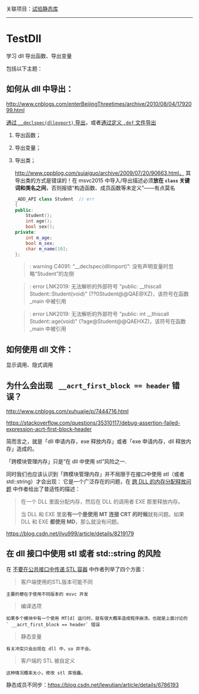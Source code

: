 关联项目：[试验静态库][5]

----------------

# TestDll
学习 dll 导出函数、导出变量

包括以下主题：

## 如何从 dll 中导出：

http://www.cnblogs.com/enterBeijingThreetimes/archive/2010/08/04/1792099.html

[通过 `__declspec(dllexport)` 导出][1]，或者[通过定义 `.def` 文件导出][2]

1. 导出函数；
2. 导出变量；
3. 导出类；

    http://www.cppblog.com/suiaiguo/archive/2009/07/20/90663.html， 其导出类的方式是错误的！在 msvc2015 中导入/导出描述必须**放在 `class` 关键词和类名之间**，否则报错“构造函数、成员函数等未定义”——有点莫名
    
    ```cpp
    _ADD_API class Student  // err
    {
    public:
        Student();
        int age();
        bool sex();
    private:
        int m_age;
        bool m_sex;
        char m_name[10];
    };
    ```
    
    > : warning C4091: “__declspec(dllimport)”: 没有声明变量时忽略“Student”的左侧
    
    > : error LNK2019: 无法解析的外部符号 "public: __thiscall Student::Student(void)" (??0Student@@QAE@XZ)，该符号在函数 _main 中被引用
    
    > : error LNK2019: 无法解析的外部符号 "public: int __thiscall Student::age(void)" (?age@Student@@QAEHXZ)，该符号在函数 _main 中被引用
    
## 如何使用 dll 文件：

显示调用、隐式调用

## 为什么会出现 ` __acrt_first_block == header` 错误？

http://www.cnblogs.com/xuhuajie/p/7444716.html

https://stackoverflow.com/questions/35310117/debug-assertion-failed-expression-acrt-first-block-header

简而言之，就是「dll 申请内存，exe 释放内存」或者「exe 申请内存，dll 释放内存」造成的。

「跨模块管理内存」只是“在 dll 中使用 stl”风险之一.

同时我们也应该认识到「跨模块管理内存」并不局限于在接口中使用 stl（或者 std::string）才会出现：
它是一个广泛存在的问题，在 [跨 DLL 的内存分配释放问题][4] 中作者给出了普适性的描述：

> 在一个 DLL 里面分配内存，然后在 DLL 的调用者 EXE 那里释放内存。
> 
> 当 DLL 和 EXE 里面**有一个是使用 MT 连接 CRT 的时候**就有问题。如果 DLL 和 EXE **都使用 MD**，那么就没有问题。

https://blog.csdn.net/ilvu999/article/details/8219179

## 在 dll 接口中使用 stl 或者 std::string 的风险

在 [不要在公共接口中传递 STL 容器][3] 中作者列举了四个方面：
 
> 客户端使用的STL版本可能不同

    主要的梗在于使用不同版本的 msvc 开发
    
> 编译选项

    如果多个模块中有一个使用 MT[d] 运行时，就有很大概率造成程序崩溃。也就是上面讨论的 ` __acrt_first_block == header` 错误
    
> 静态变量

    有关冲突只会出现在 dll 中，so 并不会。

> 客户端的 STL 被自定义

    这种情况概率太小，修改 stl 库很蠢。
    
静态成员不同步：https://blog.csdn.net/lewutian/article/details/6786193




[1]:https://msdn.microsoft.com/en-us/library/a90k134d.aspx#annotations:epC1-i2vEeiXZeM0K3qNow
[2]:https://msdn.microsoft.com/en-us/library/d91k01sh.aspx#annotations:Vj3D4i2uEeiEu_PBl1x4Ig
[3]:http://www.cnblogs.com/baiyanhuang/archive/2011/07/10/2102484.html
[4]:https://blog.csdn.net/zj510/article/details/35290505
[5]:https://github.com/tnie/StaticLibrary
